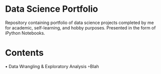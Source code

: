 # Data Science Portfolio

Repository containing portfolio of data science projects completed by me for academic, self-learning, and hobby purposes. Presented in the form of iPython Notebooks.

# Contents

• Data Wrangling & Exploratory Analysis
  ◦Blah
